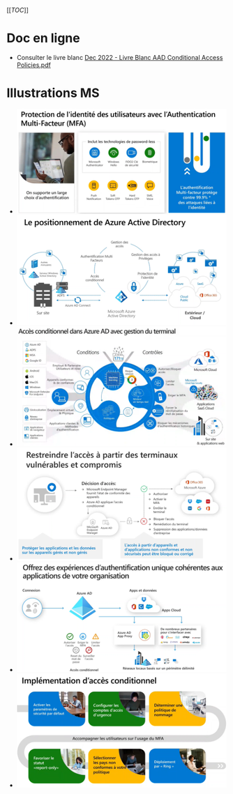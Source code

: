 [[_TOC_]]

# Doc en ligne
* Consulter le livre blanc [Dec 2022 - Livre Blanc AAD Conditional Access Policies.pdf](/.attachments/Dec%202022%20-%20Livre%20Blanc%20AAD%20Conditional%20Access%20Policies-080021bb-d99e-4d3a-9eb3-efac99157774.pdf)

# Illustrations MS
* ![image.png](/.attachments/image-ae57eed6-89e7-4cfa-a4c7-d16cb16fb45f.png)
* ![image.png](/.attachments/image-4f5cb210-9403-4963-8632-8f9cf3cb1347.png)
* ![image.png](/.attachments/image-af6e0e20-ab89-4527-8445-27524a55fafb.png)
* ![image.png](/.attachments/image-f71be264-004b-4d05-b87d-b856e6550b31.png)
* ![image.png](/.attachments/image-1ce61f9e-fd05-4ac9-9f18-3da121d5404c.png)
* ![image.png](/.attachments/image-aa6883ab-89fb-42bb-9be7-99f72689dd39.png)
